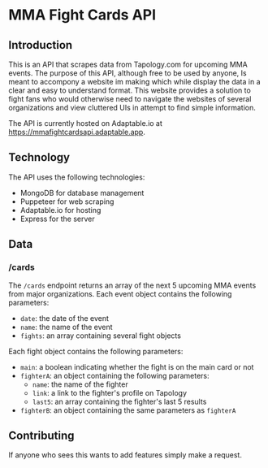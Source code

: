 # MMA Fight Cards API #

## Introduction

This is an API that scrapes data from Tapology.com for upcoming MMA events. The purpose of this API, although free to be used by anyone, Is meant to accompony a website im making which while display the data in a clear and easy to understand format. This website provides a solution to fight fans who would otherwise need to navigate the websites of several organizations and view cluttered UIs in attempt to find simple information.

The API is currently hosted on Adaptable.io at https://mmafightcardsapi.adaptable.app.

## Technology

The API uses the following technologies:

- MongoDB for database management
- Puppeteer for web scraping
- Adaptable.io for hosting
- Express for the server

## Data

### /cards

The `/cards` endpoint returns an array of the next 5 upcoming MMA events from major organizations. Each event object contains the following parameters:

- `date`: the date of the event
- `name`: the name of the event
- `fights`: an array containing several fight objects

Each fight object contains the following parameters:

- `main`: a boolean indicating whether the fight is on the main card or not
- `fighterA`: an object containing the following parameters:
  - `name`: the name of the fighter
  - `link`: a link to the fighter's profile on Tapology
  - `last5`: an array containing the fighter's last 5 results
- `fighterB`: an object containing the same parameters as `fighterA`


## Contributing ## 

If anyone who sees this wants to add features simply make a request.
